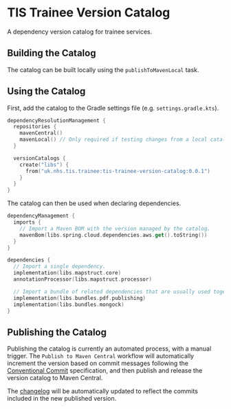 # TIS Trainee Version Catalog
A dependency version catalog for trainee services.

## Building the Catalog
The catalog can be built locally using the `publishToMavenLocal` task.

## Using the Catalog
First, add the catalog to the Gradle settings file (e.g. `settings.gradle.kts`).

```kotlin
dependencyResolutionManagement {
  repositories {
    mavenCentral()
    mavenLocal() // Only required if testing changes from a local catalog build.
  }

  versionCatalogs {
    create("libs") {
      from("uk.nhs.tis.trainee:tis-trainee-version-catalog:0.0.1")
    }
  }
}
```

The catalog can then be used when declaring dependencies.

```kotlin
dependencyManagement {
  imports {
    // Import a Maven BOM with the version managed by the catalog.
    mavenBom(libs.spring.cloud.dependencies.aws.get().toString())
  }
}

dependencies {
  // Import a single dependency.
  implementation(libs.mapstruct.core)
  annotationProcessor(libs.mapstruct.processor)

  // Import a bundle of related dependencies that are usually used together.
  implementation(libs.bundles.pdf.publishing)
  implementation(libs.bundles.mongock)
}
```

## Publishing the Catalog
Publishing the catalog is currently an automated process, with a manual trigger.
The `Publish to Maven Central` workflow will automatically increment the version
based on commit messages following the [Conventional Commit] specification, and
then publish and release the version catalog to Maven Central.

The [changelog](CHANGELOG.md) will be automatically updated to reflect the
commits included in the new published version.

[Conventional Commit]:https://www.conventionalcommits.org/
